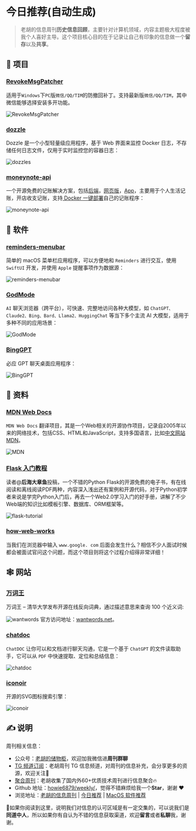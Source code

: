 # 今日推荐(自动生成)

> 老胡的信息周刊**历史信息回顾**，主要针对计算机领域，内容主题极大程度被我个人喜好主导。这个项目核心目的在于记录让自己有印象的信息做一个**留存**以及**共享**。


## 🎯 项目 

### [RevokeMsgPatcher](https://github.com/huiyadanli/RevokeMsgPatcher)

适用于`Windows`下`PC`版`微信/QQ/TIM`的防撤回补丁。支持最新版`微信/QQ/TIM`，其中微信能够选择安装多开功能。

![RevokeMsgPatcher](https://images-1252557999.file.myqcloud.com/uPic/RevokeMsgPatcher.png) 

### [dozzle](https://github.com/amir20/dozzle)

Dozzle 是一个小型轻量级应用程序，基于 Web 界面来监控 Docker 日志，不存储任何日志文件，仅用于实时监控您的容器日志：

![dozzle](https://images-1252557999.file.myqcloud.com/uPic/dozzle.jpg)s 

### [moneynote-api](https://github.com/getmoneynote/moneynote-api)

一个开源免费的记账解决方案，包括[后端](https://github.com/getmoneynote/moneynote-api)，[网页版](https://github.com/getmoneynote/moneywhere-user-fe)，[App](https://github.com/getmoneynote/moneywhere_user_flutter)，主要用于个人生活记账，开店收支记账，支持[ Docker 一键部署](https://github.com/getmoneynote/docker-compose-moneywhere)自己的记账程序：

![moneynote-api](https://images-1252557999.file.myqcloud.com/uPic/moneynote-api.png) 

## 🤖 软件 

### [reminders-menubar](https://github.com/DamascenoRafael/reminders-menubar)

简单的 macOS 菜单栏应用程序，可以方便地和 `Reminders` 进行交互，使用 `SwiftUI` 开发，并使用 `Apple` 提醒事项作为数据源：

![reminders-menubar](https://images-1252557999.file.myqcloud.com/uPic/reminders-menubar.jpg) 

### [GodMode](https://github.com/smol-ai/GodMode/)

`AI` 聊天浏览器（跨平台），可快速、完整地访问各种大模型，如 `ChatGPT、Claude2、Bing、Bard、Llama2、HuggingChat` 等当下多个主流 AI 大模型，适用于多种不同的应用场景：

![GodMode](https://images-1252557999.file.myqcloud.com/uPic/GodMode.png) 

### [BingGPT](https://github.com/dice2o/BingGPT)

必应 GPT 聊天桌面应用程序：

![BingGPT](https://images-1252557999.file.myqcloud.com/uPic/BingGPT.png) 

## 👀 资料 

### [MDN Web Docs](https://github.com/mdn/translated-content)

`MDN Web Docs` 翻译项目，其是一个Web相关的开源协作项目，记录自2005年以来的网络技术，包括CSS、HTML和JavaScript，支持多国语言，比如[中文网站MDN](https://developer.mozilla.org/zh-CN/)。

![MDN](https://images-1252557999.file.myqcloud.com/uPic/MDN.jpg) 

### [Flask 入门教程](https://github.com/helloflask/flask-tutorial)

读者@**后海大章鱼**投稿，一个不错的Python Flask的开源免费的电子书，有在线阅读和离线阅读PDF两种，内容深入浅出还有案例和开源代码，对于Python初学者来说是学完Python入门后，再去一个Web2.0学习入门的好手册，讲解了不少Web端的知识比如模板引擎、数据库、ORM框架等。

![flask-tutorial](https://images-1252557999.file.myqcloud.com/uPic/flask-tutorial.jpg) 

### [how-web-works](https://github.com/vasanthk/how-web-works)

当我们在浏览器中输入 `www.google. com` 后面会发生什么？相信不少人面试时候都会被面试官问这个问题，而这个项目则将这个过程介绍得非常详细！ 

## 🕸 网站 

### [万词王](https://github.com/thunlp/WantWords)

万词王 – 清华大学发布开源在线反向词典，通过描述意思来查询 100 个近义词:

![wantwords](https://images-1252557999.file.myqcloud.com/uPic/jaL3z5.png)
官方访问地址：[wantwords.net](https://wantwords.net/)。 

### [chatdoc](https://chatdoc.com/)

`ChatDOC` 让你可以和文档进行聊天沟通，它是一个基于 `ChatGPT` 的文件读取助手，它可以从 `PDF` 中快速提取、定位和总结信息：

![chatdoc](https://images-1252557999.file.myqcloud.com/uPic/chatdoc.png) 

### [iconoir](https://iconoir.com/)

开源的SVG图标搜索引擎：

![iconoir](https://images-1252557999.file.myqcloud.com/uPic/iconoir.jpg) 

## ✍️ 说明

周刊相关信息：

- 公众号：[老胡的储物柜](https://images-1252557999.file.myqcloud.com/uPic/ETIbMe.jpg)，欢迎加我微信进**周刊群聊**
- [TG 频道订阅](https://t.me/howie_weekly)：老胡周刊 TG 信息频道，对周刊的信息补充，会分享更多的资源，欢迎关注👏
- [聚合周刊](https://www.fre321.com/weekly)：老胡收集了国内外60+优质技术周刊进行信息聚合🔥
- Github 地址：[howie6879/weekly/](https://github.com/howie6879/weekly/)，觉得不错麻烦给我一个**Star**，谢谢 ❤️
- 浏览地址：[老胡的信息周刊](https://weekly.howie6879.com) | [今日推荐](https://weekly.howie6879.com/recommend/index.html) | [MacOS 软件推荐](https://weekly.howie6879.com/soft/mac.html)

🙌如果你阅读到这里，说明我们对信息的认可区域是有一定交集的，可以说我们是**同道中人**，所以如果你有自认为不错的信息获取渠道，欢迎**留言**或者**私聊**我，谢谢。